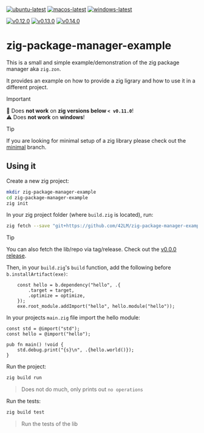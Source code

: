 [![ubuntu-latest](https://github.com/42LM/zig-package-manager-example/actions/workflows/ubuntu-latest.yml/badge.svg)](https://github.com/42LM/zig-package-manager-example/actions/workflows/ubuntu-latest.yml) [![macos-latest](https://github.com/42LM/zig-package-manager-example/actions/workflows/macos-latest.yml/badge.svg)](https://github.com/42LM/zig-package-manager-example/actions/workflows/macos-latest.yml) [![windows-latest](https://github.com/42LM/zig-package-manager-example/actions/workflows/windows-latest.yml/badge.svg)](https://github.com/42LM/zig-package-manager-example/actions/workflows/windows-latest.yml)

[![v0.12.0](https://github.com/42LM/zig-package-manager-example/actions/workflows/v0.12.0.yml/badge.svg)](https://github.com/42LM/zig-package-manager-example/actions/workflows/v0.12.0.yml) [![v0.13.0](https://github.com/42LM/zig-package-manager-example/actions/workflows/v0.13.0.yml/badge.svg)](https://github.com/42LM/zig-package-manager-example/actions/workflows/v0.13.0.yml) [![v0.14.0](https://github.com/42LM/zig-package-manager-example/actions/workflows/v0.14.0.yml/badge.svg)](https://github.com/42LM/zig-package-manager-example/actions/workflows/v0.14.0.yml)

# zig-package-manager-example
This is a small and simple example/demonstration of the zig package manager aka `zig.zon`.

It provides an example on how to provide a zig ligrary and how to use it in a different project.

> [!IMPORTANT]
> 🛟 Does **not work** on **zig versions below `< v0.11.0`**!  
> ⚠️ Does **not work** on **windows**!

> [!TIP]
> If you are looking for minimal setup of a zig library please check out the [minimal](https://github.com/42LM/zig-package-manager-example/tree/minimal) branch.

## Using it
Create a new zig project:
```sh
mkdir zig-package-manager-example
cd zig-package-manager-example
zig init
```

In your zig project folder (where `build.zig` is located), run:

```sh
zig fetch --save "git+https://github.com/42LM/zig-package-manager-example"
```

> [!TIP]
> You can also fetch the lib/repo via tag/release. Check out the [v0.0.0 release](https://github.com/42LM/zig-package-manager-example/releases/tag/v0.0.0).

Then, in your `build.zig`'s `build` function, add the following before
`b.installArtifact(exe)`:

```zig
    const hello = b.dependency("hello", .{
        .target = target,
        .optimize = optimize,
    });
    exe.root_module.addImport("hello", hello.module("hello"));
```

In your projects `main.zig` file import the hello module:
```zig
const std = @import("std");
const hello = @import("hello");

pub fn main() !void {
    std.debug.print("{s}\n", .{hello.world()});
}
```

Run the project:
```sh
zig build run
```

> Does not do much, only prints out `no operations`

Run the tests:
```sh
zig build test
```

> Run the tests of the lib
